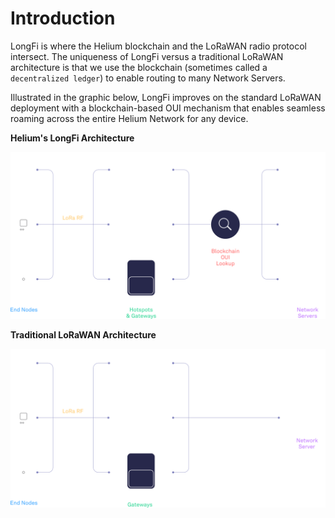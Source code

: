 # Introduction

LongFi is where the Helium blockchain and the LoRaWAN radio protocol intersect. The uniqueness of LongFi versus a traditional LoRaWAN architecture is that we use the blockchain \(sometimes called a `decentralized ledger`\) to enable routing to many Network Servers.

Illustrated in the graphic below, LongFi improves on the standard LoRaWAN deployment with a blockchain-based OUI mechanism that enables seamless roaming across the entire Helium Network for any device.

**Helium's LongFi Architecture**

![](../.gitbook/assets/longfi_arch.svg)

**Traditional LoRaWAN Architecture**

![](../.gitbook/assets/lorawan_arch.svg)

